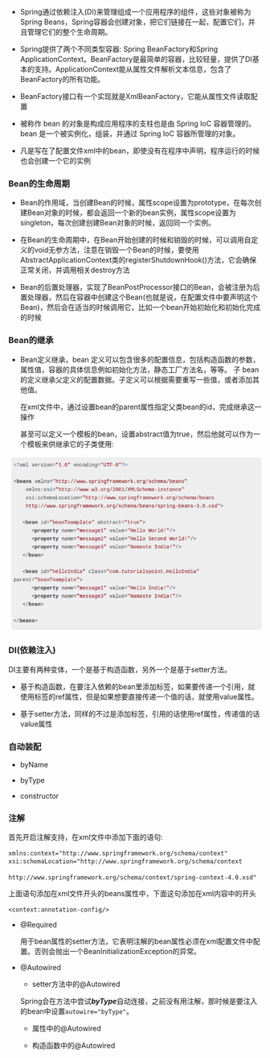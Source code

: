+ Spring通过依赖注入(DI)来管理组成一个应用程序的组件，这些对象被称为Spring Beans，Spring容器会创建对象，把它们链接在一起，配置它们，并且管理它们的整个生命周期。

+ Spring提供了两个不同类型容器: Spring BeanFactory和Spring ApplicationContext。BeanFactory是最简单的容器，比较轻量，提供了DI基本的支持。ApplicationContext能从属性文件解析文本信息，包含了BeanFactory的所有功能。

+ BeanFactory接口有一个实现就是XmlBeanFactory，它能从属性文件读取配置

+ 被称作 bean 的对象是构成应用程序的支柱也是由 Spring IoC 容器管理的。bean 是一个被实例化，组装，并通过 Spring IoC 容器所管理的对象。

+ 凡是写在了配置文件xml中的bean，即使没有在程序中声明，程序运行的时候也会创建一个它的实例

### Bean的生命周期

+ Bean的作用域，当创建Bean的时候，属性scope设置为prototype，在每次创建Bean对象的时候，都会返回一个新的bean实例，属性scope设置为singleton，每次创建创建Bean对象的时候，返回同一个实例。

+ 在Bean的生命周期中，在Bean开始创建的时候和销毁的时候，可以调用自定义的void无参方法，注意在销毁一个Bean的时候，要使用AbstractApplicationContext类的registerShutdownHook()方法，它会确保正常关闭，并调用相关destroy方法

+ Bean的后置处理器，实现了BeanPostProcessor接口的Bean，会被注册为后置处理器，然后在容器中创建这个Bean(也就是说，在配置文件中要声明这个Bean)，然后会在适当的时候调用它，比如一个bean开始初始化和初始化完成的时候

### Bean的继承

+ Bean定义继承，bean 定义可以包含很多的配置信息，包括构造函数的参数，属性值，容器的具体信息例如初始化方法，静态工厂方法名，等等。
子 bean 的定义继承父定义的配置数据。子定义可以根据需要重写一些值，或者添加其他值。

  在xml文件中，通过设置bean的parent属性指定父类bean的id，完成继承这一操作

  甚至可以定义一个模板的bean，设置abstract值为true，然后他就可以作为一个模板来供继承它的子类使用:

![模板Bean](../images/bean_template.png)

### DI(依赖注入)

DI主要有两种变体，一个是基于构造函数，另外一个是基于setter方法。

+ 基于构造函数，在要注入依赖的bean里添加<constructor-arg>标签，如果要传递一个引用，就使用标签的ref属性，但是如果想要直接传递一个值的话，就使用value属性。

+ 基于setter方法，同样的不过是添加<property>标签，引用的话使用ref属性，传递值的话value属性

### 自动装配

+ byName

+ byType

+ constructor

### 注解

首先开启注解支持，在xml文件中添加下面的语句:
```
xmlns:context="http://www.springframework.org/schema/context"
xsi:schemaLocation="http://www.springframework.org/schema/context
                    http://www.springframework.org/schema/context/spring-context-4.0.xsd"
```
上面语句添加在xml文件开头的beans属性中，下面这句添加在xml内容中的开头
```
<context:annotation-config/>
```
+ @Required
  
  用于bean属性的setter方法，它表明注解的bean属性必须在xml配置文件中配置。否则会抛出一个BeanInitializationException的异常。

+ @Autowired
  + setter方法中的@Autowired
  
   Spring会在方法中尝试***byType***自动连接，之前没有用注解，那时候是要注入的bean中设置`autowire="byType"`。

  + 属性中的@Autowired

  + 构造函数中的@Autowired
 
